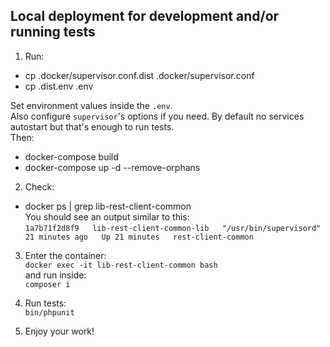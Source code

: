 ## Local deployment for development and/or running tests

1. Run:
- cp .docker/supervisor.conf.dist .docker/supervisor.conf
- cp .dist.env .env

Set environment values inside the `.env`.\
Also configure `supervisor`'s options if you need. By default no services autostart but that's enough to run tests.
\
Then:
- docker-compose build
- docker-compose up -d --remove-orphans

2. Check:
- docker ps | grep lib-rest-client-common\
You should see an output similar to this:\
`
1a7b71f2d8f9   lib-rest-client-common-lib   "/usr/bin/supervisord"   21 minutes ago   Up 21 minutes   rest-client-common
`
3. Enter the container:\
`docker exec -it lib-rest-client-common bash`\
and run inside:\
`composer i`

5. Run tests:\
`bin/phpunit`
6. Enjoy your work!
